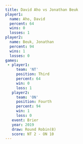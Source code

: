```yaml
---
title: David Aho vs Jonathan Beuk
player1:              
  name: Aho, David    
  percent: 64         
  wins: 0             
  losses: 1           
player2:              
  name: Beuk, Jonathan
  percent: 94         
  wins: 1             
  losses: 0           
games:
 - player1:         
     team: 'NT'     
     position: Third
     percent: 64    
     win: 0         
     loss: 1        
   player2:          
     team: 'ON'      
     position: Fourth
     percent: 94     
     win: 1          
     loss: 0         
   event: Brier        
   year: 2019          
   draw: Round Robin(8)
   score: NT 2 - ON 10 
---
```

